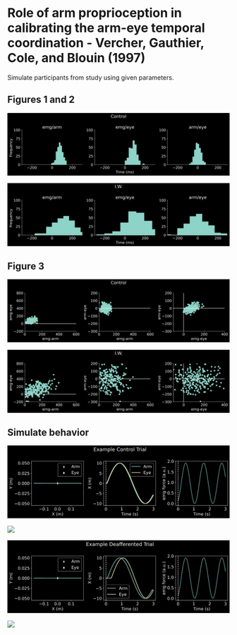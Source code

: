 # Role of arm proprioception in calibrating the arm-eye temporal coordination - Vercher, Gauthier, Cole, and Blouin (1997)

Simulate participants from study using given parameters. 

## Figures 1 and 2 

![](figures/12_09_2021/controlHist.png)

![](figures/12_09_2021/deaffHist.png)

## Figure 3 

![](figures/12_09_2021/controlCorr.png)

![](figures/12_09_2021/deaffCorr.png)

## Simulate behavior 

![](figures/12_09_2021/controlEx.png)

![](figures/12_09_2021/ExT_Control.gif)

![](figures/12_09_2021/deaffEx.png)

![](figures/12_09_2021/ExT_I.W.gif)
